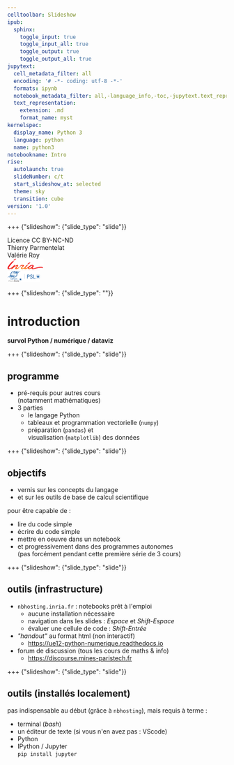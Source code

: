 ```yaml
---
celltoolbar: Slideshow
ipub:
  sphinx:
    toggle_input: true
    toggle_input_all: true
    toggle_output: true
    toggle_output_all: true
jupytext:
  cell_metadata_filter: all
  encoding: '# -*- coding: utf-8 -*-'
  formats: ipynb
  notebook_metadata_filter: all,-language_info,-toc,-jupytext.text_representation.jupytext_version,-jupytext.text_representation.format_version
  text_representation:
    extension: .md
    format_name: myst
kernelspec:
  display_name: Python 3
  language: python
  name: python3
notebookname: Intro
rise:
  autolaunch: true
  slideNumber: c/t
  start_slideshow_at: selected
  theme: sky
  transition: cube
version: '1.0'
---
```


+++ {"slideshow": {"slide_type": "slide"}}

<div class="licence">
<span>Licence CC BY-NC-ND</span>
<div style="display:grid">
    <span>Thierry Parmentelat</span>
    <span>Valérie Roy</span>
</div>
<div style="display:grid">
    <span><img src="media/inria-25-alpha.png" /></span>
    <span><img src="media/ensmp-25-alpha.png" /></span>
</div>
</div>

+++ {"slideshow": {"slide_type": ""}}

# introduction

**survol Python / numérique / dataviz**

+++ {"slideshow": {"slide_type": "slide"}}

## programme

* pré-requis pour autres cours  
 (notamment mathématiques)
* 3 parties
  * le langage Python 
  * tableaux et programmation vectorielle (`numpy`)
  * préparation (`pandas`) et  
    visualisation (`matplotlib`) des données

+++ {"slideshow": {"slide_type": "slide"}}

## objectifs

* vernis sur les concepts du langage
* et sur les outils de base  de calcul scientifique

pour être capable de :

* lire du code simple
* écrire du code simple
* mettre en oeuvre dans un notebook
* et progressivement dans des programmes autonomes  
  (pas forcément pendant cette première série de 3 cours)

+++ {"slideshow": {"slide_type": "slide"}}

## outils (infrastructure)

* `nbhosting.inria.fr` : notebooks prêt à l'emploi  
  * aucune installation nécessaire
  * navigation dans les slides : *Espace* et *Shift-Espace*
  * évaluer une cellule de code : *Shift-Entrée*
* *"handout"* au format html (non interactif)
  * https://ue12-python-numerique.readthedocs.io
* forum de discussion (tous les cours de maths & info)
  * <https://discourse.mines-paristech.fr>

+++ {"slideshow": {"slide_type": "slide"}}

## outils (installés localement)

pas indispensable au début (grâce à `nbhosting`), mais requis à terme :

* terminal (*bash*)
* un éditeur de texte (si vous n'en avez pas : VScode)
* Python 
* IPython / Jupyter  
  `pip install jupyter`
